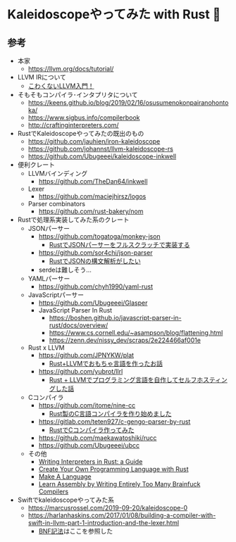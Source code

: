 # Kaleidoscopeやってみた with Rust 🦀

## 参考

* 本家
  * https://llvm.org/docs/tutorial/
* LLVM IRについて
  * [こわくないLLVM入門！](https://qiita.com/Anko_9801/items/df4475fecbddd0d91ccc)
* そもそもコンパイラ･インタプリタについて
  * https://keens.github.io/blog/2019/02/16/osusumenokonpairanohontoka/
  * https://www.sigbus.info/compilerbook
  * http://craftinginterpreters.com/
* RustでKaleidoscopeやってみたの既出のもの
  * https://github.com/jauhien/iron-kaleidoscope
  * https://github.com/johannst/llvm-kaleidoscope-rs
  * https://github.com/Ubugeeei/kaleidoscope-inkwell
* 便利クレート
  * LLVMバインディング
    * https://github.com/TheDan64/inkwell
  * Lexer
    * https://github.com/maciejhirsz/logos
  * Parser combinators
    * https://github.com/rust-bakery/nom
* Rustで処理系実装してみた系のクレート
  * JSONパーサー
    * https://github.com/togatoga/monkey-json
      * [RustでJSONパーサーをフルスクラッチで実装する](https://qiita.com/togatoga/items/9d600e20325775f09547)
    * https://github.com/sor4chi/json-parser
      * [RustでJSONの構文解析がしたい](https://zenn.dev/monica/articles/63510afc116ad8)
    * serdeは難しそう...
  * YAMLパーサー
    * https://github.com/chyh1990/yaml-rust
  * JavaScriptパーサー
    * https://github.com/Ubugeeei/Glasper
    * JavaScript Parser In Rust
      * https://boshen.github.io/javascript-parser-in-rust/docs/overview/
      * https://www.cs.cornell.edu/~asampson/blog/flattening.html
      * https://zenn.dev/nissy_dev/scraps/2e224466af001e
  * Rust x LLVM
    * https://github.com/JPNYKW/plat
      * [Rust+LLVMでおもちゃ言語を作ったお話](https://qiita.com/jpnykw/items/287036df59ca000edd5a)
    * https://github.com/yubrot/llrl
      * [Rust + LLVMでプログラミング言語を自作してセルフホスティングした話](https://zenn.dev/yubrot/articles/eaaeeab742b4a1)
  * Cコンパイラ
    * https://github.com/itome/nine-cc
      * [Rust製のC言語コンパイラを作り始めました](https://itome.team/blog/2019/08/started-making-rus-c-compiler/)
    * https://gitlab.com/teten927/c-gengo-parser-by-rust
      * [RustでCコンパイラ作ってみた](https://qiita.com/temmaru/items/6da42ede23aeabe8c263)
    * https://github.com/maekawatoshiki/rucc
    * https://github.com/Ubugeeei/ubcc
  * その他
    * [Writing Interpreters in Rust: a Guide](https://rust-hosted-langs.github.io/book/introduction.html)
    * [Create Your Own Programming Language with Rust](https://createlang.rs/intro.html)
    * [Make A Language](https://lunacookies.github.io/lang/)
    * [Learn Assembly by Writing Entirely Too Many Brainfuck Compilers](https://github.com/pretzelhammer/rust-blog/blob/master/posts/too-many-brainfuck-compilers.md)
* Swiftでkaleidoscopeやってみた系
  * https://marcusrossel.com/2019-09-20/kaleidoscope-0
  * https://harlanhaskins.com/2017/01/08/building-a-compiler-with-swift-in-llvm-part-1-introduction-and-the-lexer.html
    * [BNF記法](/src/grammar.bnf)はここを参照した